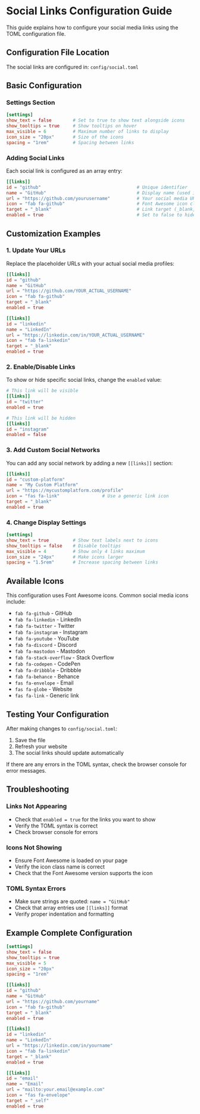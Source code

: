 # Social Links Configuration Guide

This guide explains how to configure your social media links using the TOML configuration file.

## Configuration File Location

The social links are configured in: `config/social.toml`

## Basic Configuration

### Settings Section

```toml
[settings]
show_text = false        # Set to true to show text alongside icons
show_tooltips = true     # Show tooltips on hover
max_visible = 6          # Maximum number of links to display
icon_size = "20px"       # Size of the icons
spacing = "1rem"         # Spacing between links
```

### Adding Social Links

Each social link is configured as an array entry:

```toml
[[links]]
id = "github"                                    # Unique identifier
name = "GitHub"                                  # Display name (used in tooltips)
url = "https://github.com/yourusername"          # Your social media URL
icon = "fab fa-github"                           # Font Awesome icon class
target = "_blank"                                # Link target (_blank, _self)
enabled = true                                   # Set to false to hide this link
```

## Customization Examples

### 1. Update Your URLs

Replace the placeholder URLs with your actual social media profiles:

```toml
[[links]]
id = "github"
name = "GitHub"
url = "https://github.com/YOUR_ACTUAL_USERNAME"
icon = "fab fa-github"
target = "_blank"
enabled = true

[[links]]
id = "linkedin"
name = "LinkedIn"
url = "https://linkedin.com/in/YOUR_ACTUAL_USERNAME"
icon = "fab fa-linkedin"
target = "_blank"
enabled = true
```

### 2. Enable/Disable Links

To show or hide specific social links, change the `enabled` value:

```toml
# This link will be visible
[[links]]
id = "twitter"
enabled = true

# This link will be hidden
[[links]]
id = "instagram"
enabled = false
```

### 3. Add Custom Social Networks

You can add any social network by adding a new `[[links]]` section:

```toml
[[links]]
id = "custom-platform"
name = "My Custom Platform"
url = "https://mycustomplatform.com/profile"
icon = "fas fa-link"                # Use a generic link icon
target = "_blank"
enabled = true
```

### 4. Change Display Settings

```toml
[settings]
show_text = true         # Show text labels next to icons
show_tooltips = false    # Disable tooltips
max_visible = 4          # Show only 4 links maximum
icon_size = "24px"       # Make icons larger
spacing = "1.5rem"       # Increase spacing between links
```

## Available Icons

This configuration uses Font Awesome icons. Common social media icons include:

- `fab fa-github` - GitHub
- `fab fa-linkedin` - LinkedIn  
- `fab fa-twitter` - Twitter
- `fab fa-instagram` - Instagram
- `fab fa-youtube` - YouTube
- `fab fa-discord` - Discord
- `fab fa-mastodon` - Mastodon
- `fab fa-stack-overflow` - Stack Overflow
- `fab fa-codepen` - CodePen
- `fab fa-dribbble` - Dribbble
- `fab fa-behance` - Behance
- `fas fa-envelope` - Email
- `fas fa-globe` - Website
- `fas fa-link` - Generic link

## Testing Your Configuration

After making changes to `config/social.toml`:

1. Save the file
2. Refresh your website
3. The social links should update automatically

If there are any errors in the TOML syntax, check the browser console for error messages.

## Troubleshooting

### Links Not Appearing
- Check that `enabled = true` for the links you want to show
- Verify the TOML syntax is correct
- Check browser console for errors

### Icons Not Showing
- Ensure Font Awesome is loaded on your page
- Verify the icon class name is correct
- Check that the Font Awesome version supports the icon

### TOML Syntax Errors
- Make sure strings are quoted: `name = "GitHub"`
- Check that array entries use `[[links]]` format
- Verify proper indentation and formatting

## Example Complete Configuration

```toml
[settings]
show_text = false
show_tooltips = true
max_visible = 5
icon_size = "20px"
spacing = "1rem"

[[links]]
id = "github"
name = "GitHub"
url = "https://github.com/yourname"
icon = "fab fa-github"
target = "_blank"
enabled = true

[[links]]
id = "linkedin"
name = "LinkedIn"
url = "https://linkedin.com/in/yourname"
icon = "fab fa-linkedin"
target = "_blank"
enabled = true

[[links]]
id = "email"
name = "Email"
url = "mailto:your.email@example.com"
icon = "fas fa-envelope"
target = "_self"
enabled = true
```